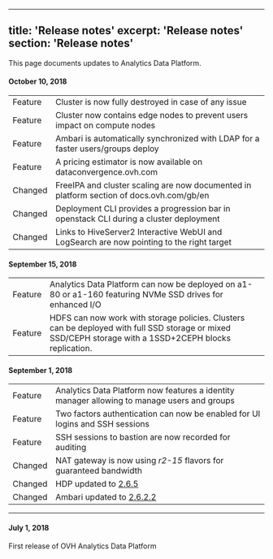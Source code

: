 

---
title: 'Release notes'
excerpt: 'Release notes'
section: 'Release notes'
---

This page documents updates to Analytics Data Platform.
#### October 10, 2018
<table class="table-features">
<tbody>
<tr>
<td>
<span class="label release success">Feature</span>
</td>
<td>
Cluster is now fully destroyed in case of any issue
</td>
</tr>
<tr>
<td>
<span class="label release success">Feature</span>
</td>
<td>
Cluster now contains edge nodes to prevent users impact on compute nodes
</td>
</tr>
<tr>
<td>
<span class="label release success">Feature</span>
</td>
<td>
Ambari is automatically synchronized with LDAP for a faster users/groups deploy
</td>
</tr>
<tr>
<td>
<span class="label release success">Feature</span>
</td>
<td>
A pricing estimator is now available on dataconvergence.ovh.com
</td>
</tr>
<tr>
<td>
<span class="label release warning">Changed</span>
</td>
<td>
FreeIPA and cluster scaling are now documented in platform section of docs.ovh.com/gb/en
</td>
</tr>
<tr>
<td>
<span class="label release warning">Changed</span>
</td>
<td>
Deployment CLI provides a progression bar in openstack CLI during a cluster deployment
</td>
</tr>
<tr>
<td>
<span class="label release warning">Changed</span>
</td>
<td>
Links to HiveServer2 Interactive WebUI and LogSearch are now pointing to the right target 
</td>
</tr>
</tbody>
</table>

#### September 15, 2018

<table class="table-features">
<tbody>
<tr>
<td>
<span class="label release success">Feature</span>
</td>
<td>
Analytics Data Platform can now be deployed on a1-80 or a1-160 featuring NVMe SSD drives for enhanced I/O
</td>
</tr>
<tr>
<td>
<span class="label release success">Feature</span>
</td>
<td>
HDFS can now work with storage policies. Clusters can be deployed with full SSD storage or mixed SSD/CEPH storage with a
1SSD+2CEPH blocks replication.
</td>
</tr>
</tbody>
</table>


#### September 1, 2018

<table class="table-features">
<tbody>
<tr>
<td>
<span class="label release success">Feature</span>
</td>
<td>
Analytics Data Platform now features a identity manager allowing to manage users and groups
</td>
</tr>
<tr>
<td>
<span class="label release success">Feature</span>
</td>
<td>
Two factors authentication can now be enabled for UI logins and SSH sessions
</td>
</tr>
<tr>
<td>
<span class="label release success">Feature</span>
</td>
<td>
SSH sessions to bastion are now recorded for auditing
</td>
</tr>
<tr>
<td>
<span class="label release warning">Changed</span>
</td>
<td>
NAT gateway is now using <i>r2-15</i> flavors for guaranteed bandwidth
</td>
</tr>
<tr>
<td>
<span class="label release warning">Changed</span>
</td>
<td>
HDP updated to <a href="https://docs.hortonworks.com/HDPDocuments/HDPforCloud/HDPforCloud-2.6.5/bk_release-notes/content/ch_relnotes.html">2.6.5</a>
</td>
</tr>
<tr>
<td>
<span class="label release warning">Changed</span>
</td>
<td>
Ambari updated to <a href="https://docs.hortonworks.com/HDPDocuments/Ambari-2.6.2.2/bk_ambari-release-notes/content/ambari_relnotes-2.6.2.2-fixed-issues.html">2.6.2.2</a>
</td>
</tr>
</tbody>
</table>


___

#### July 1, 2018

First release of OVH Analytics Data Platform



